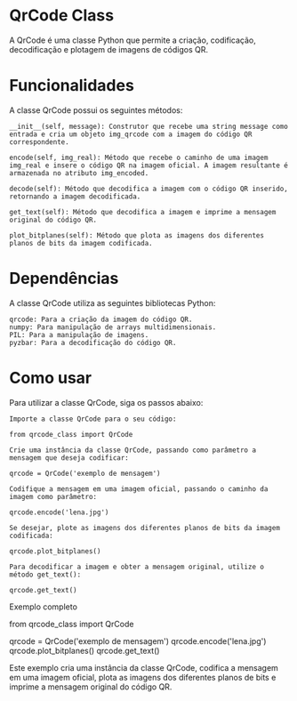 # QrCode Class

A QrCode é uma classe Python que permite a criação, codificação, decodificação e plotagem de imagens de códigos QR.

# Funcionalidades

A classe QrCode possui os seguintes métodos:

    __init__(self, message): Construtor que recebe uma string message como entrada e cria um objeto img_qrcode com a imagem do código QR correspondente.

    encode(self, img_real): Método que recebe o caminho de uma imagem img_real e insere o código QR na imagem oficial. A imagem resultante é armazenada no atributo img_encoded.

    decode(self): Método que decodifica a imagem com o código QR inserido, retornando a imagem decodificada.

    get_text(self): Método que decodifica a imagem e imprime a mensagem original do código QR.

    plot_bitplanes(self): Método que plota as imagens dos diferentes planos de bits da imagem codificada.

# Dependências

A classe QrCode utiliza as seguintes bibliotecas Python:

    qrcode: Para a criação da imagem do código QR.
    numpy: Para manipulação de arrays multidimensionais.
    PIL: Para a manipulação de imagens.
    pyzbar: Para a decodificação do código QR.

# Como usar

Para utilizar a classe QrCode, siga os passos abaixo:

    Importe a classe QrCode para o seu código:


`from qrcode_class import QrCode`

    Crie uma instância da classe QrCode, passando como parâmetro a mensagem que deseja codificar:



`qrcode = QrCode('exemplo de mensagem')`

    Codifique a mensagem em uma imagem oficial, passando o caminho da imagem como parâmetro:



`qrcode.encode('lena.jpg')`

    Se desejar, plote as imagens dos diferentes planos de bits da imagem codificada:



`qrcode.plot_bitplanes()`

    Para decodificar a imagem e obter a mensagem original, utilize o método get_text():



`qrcode.get_text()`

Exemplo completo



from qrcode_class import QrCode

qrcode = QrCode('exemplo de mensagem')
qrcode.encode('lena.jpg')
qrcode.plot_bitplanes()
qrcode.get_text()

Este exemplo cria uma instância da classe QrCode, codifica a mensagem em uma imagem oficial, plota as imagens dos diferentes planos de bits e imprime a mensagem original do código QR.